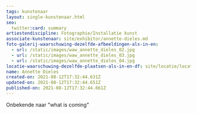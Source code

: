 ```yaml
---
tags: kunstenaar
layout: single-kunstenaar.html
seo:
  twitter:card: summary
artiestendiscipline: Fotographie/Installatie kunst
associate-kunstenaar: site/exhibitor/annette-dieles.md
foto-galerij-waarschuwing-dezelfde-afbeeldingen-als-in-en:
  - url: /static/images/waw_annette_dieles_02.jpg
  - url: /static/images/waw_annette_dieles_03.jpg
  - url: /static/images/waw_annette_dieles_04.jpg
locatie-waarschuwing-dezelfde-plaatsen-als-in-en-df: site/locatie/locatie-van-annette-dieles.md
name: Annette Dieles
created-on: 2021-08-12T17:32:44.631Z
updated-on: 2021-08-12T17:32:44.651Z
published-on: 2021-08-12T17:32:44.661Z
---
```

<!--StartFragment-->

Onbekende naar "what is coming" 



<!--EndFragment-->